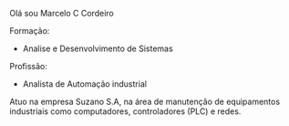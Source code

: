 Olá sou Marcelo C Cordeiro

Formação:
- Analise e Desenvolvimento de Sistemas

Profissão:

- Analista de Automação industrial


Atuo na empresa Suzano S.A, na área de manutenção de equipamentos industriais como computadores, controladores (PLC) e redes.
